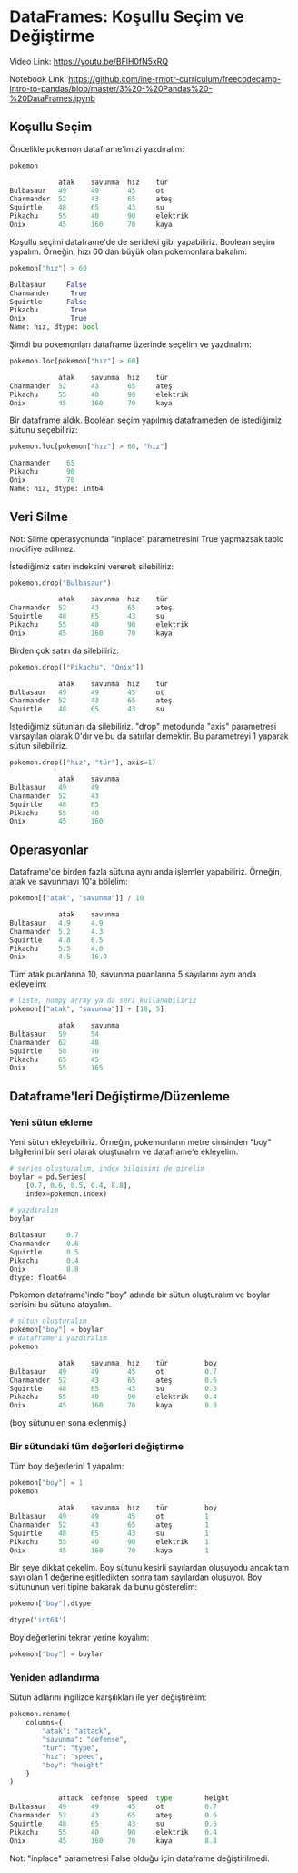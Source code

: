 # DataFrames: Koşullu Seçim ve Değiştirme

Video Link: https://youtu.be/BFlH0fN5xRQ

Notebook Link: https://github.com/ine-rmotr-curriculum/freecodecamp-intro-to-pandas/blob/master/3%20-%20Pandas%20-%20DataFrames.ipynb

## Koşullu Seçim

Öncelikle pokemon dataframe'imizi yazdıralım: <br>

```python
pokemon
```

```python
            atak	savunma	 hız	tür
Bulbasaur	49	    49	     45	    ot
Charmander	52	    43	     65	    ateş
Squirtle	48	    65	     43	    su
Pikachu	    55	    40	     90	    elektrik
Onix	    45	    160	     70	    kaya
```

Koşullu seçimi dataframe'de de serideki gibi yapabiliriz. Boolean seçim yapalım. Örneğin, hızı 60'dan büyük olan pokemonlara bakalım: <br>

```python
pokemon["hız"] > 60
```

```python
Bulbasaur     False
Charmander     True
Squirtle      False
Pikachu        True
Onix           True
Name: hız, dtype: bool
```

Şimdi bu pokemonları dataframe üzerinde seçelim ve yazdıralım: <br>


```python
pokemon.loc[pokemon["hız"] > 60]
```

```python
            atak	savunma	 hız	tür
Charmander	52	    43	     65	    ateş
Pikachu	    55	    40	     90	    elektrik
Onix	    45	    160	     70	    kaya
```

Bir dataframe aldık. Boolean seçim yapılmış dataframeden de istediğimiz sütunu seçebiliriz: <br>

```python
pokemon.loc[pokemon["hız"] > 60, "hız"]
```

```python
Charmander    65
Pikachu       90
Onix          70
Name: hız, dtype: int64
```

## Veri Silme

Not: Silme operasyonunda "inplace" parametresini True yapmazsak tablo modifiye edilmez. <br>

İstediğimiz satırı indeksini vererek silebiliriz: <br>

```python
pokemon.drop("Bulbasaur")
```

```python
            atak    savunma	 hız	tür
Charmander	52	    43	     65	    ateş
Squirtle	48	    65	     43	    su
Pikachu	    55	    40	     90	    elektrik
Onix	    45	    160	     70	    kaya
```

Birden çok satırı da silebiliriz: <br>

```python
pokemon.drop(["Pikachu", "Onix"])
```

```python
            atak    savunma	 hız	tür
Bulbasaur	49	    49	     45	    ot
Charmander	52	    43	     65	    ateş
Squirtle	48	    65	     43	    su
```

İstediğimiz sütunları da silebiliriz. "drop" metodunda "axis" parametresi varsayılan olarak 0'dır ve bu da satırlar demektir. Bu parametreyi 1 yaparak sütun silebiliriz. <br>

```python
pokemon.drop(["hız", "tür"], axis=1)
```

```python
            atak	savunma
Bulbasaur	49	    49
Charmander	52	    43
Squirtle	48	    65
Pikachu	    55	    40
Onix	    45	    160
```

## Operasyonlar

Dataframe'de birden fazla sütuna aynı anda işlemler yapabiliriz. Örneğin, atak ve savunmayı 10'a bölelim: <br>

```python
pokemon[["atak", "savunma"]] / 10
```

```python
            atak	savunma
Bulbasaur	4.9	    4.9
Charmander	5.2	    4.3
Squirtle	4.8	    6.5
Pikachu	    5.5	    4.0
Onix	    4.5	    16.0
```

Tüm atak puanlarına 10, savunma puanlarına 5 sayılarını aynı anda ekleyelim: <br>

```python
# liste, numpy array ya da seri kullanabiliriz
pokemon[["atak", "savunma"]] + [10, 5]
```

```python
            atak	savunma
Bulbasaur	59	    54
Charmander	62	    48
Squirtle	58	    70
Pikachu	    65	    45
Onix	    55	    165
```

## Dataframe'leri Değiştirme/Düzenleme

### Yeni sütun ekleme

Yeni sütun ekleyebiliriz. Örneğin, pokemonların metre cinsinden "boy" bilgilerini bir seri olarak oluşturalım ve dataframe'e ekleyelim. <br>

```python
# series oluşturalım, index bilgisini de girelim
boylar = pd.Series(
    [0.7, 0.6, 0.5, 0.4, 8.8],
    index=pokemon.index) 

# yazdıralım
boylar 
```

```python
Bulbasaur     0.7
Charmander    0.6
Squirtle      0.5
Pikachu       0.4
Onix          8.8
dtype: float64
```

Pokemon dataframe'inde "boy" adında bir sütun oluşturalım ve boylar serisini bu sütuna atayalım. <br>

```python
# sütun oluşturalım
pokemon["boy"] = boylar
# dataframe'i yazdıralım
pokemon
```

```python
            atak	savunma	 hız	tür	        boy
Bulbasaur	49	    49	     45	    ot	        0.7
Charmander	52	    43	     65	    ateş	    0.6
Squirtle	48	    65	     43	    su	        0.5
Pikachu	    55	    40	     90	    elektrik	0.4
Onix	    45	    160	     70	    kaya	    8.8
```

(boy sütunu en sona eklenmiş.) <br>

### Bir sütundaki tüm değerleri değiştirme

Tüm boy değerlerini 1 yapalım: <br>

```python
pokemon["boy"] = 1
pokemon
```

```python
            atak	savunma	 hız	tür	        boy
Bulbasaur	49	    49	     45	    ot	        1
Charmander	52	    43	     65	    ateş	    1
Squirtle	48	    65	     43	    su	        1
Pikachu	    55	    40	     90	    elektrik	1
Onix	    45	    160	     70	    kaya	    1
```

Bir şeye dikkat çekelim. Boy sütunu kesirli sayılardan oluşuyodu ancak tam sayı olan 1 değerine eşitledikten sonra tam sayılardan oluşuyor. Boy sütununun veri tipine bakarak da bunu gösterelim: <br>

```python
pokemon["boy"].dtype
```

```python
dtype('int64')
```

Boy değerlerini tekrar yerine koyalım: <br>

```python
pokemon["boy"] = boylar
```

### Yeniden adlandırma

Sütun adlarını ingilizce karşılıkları ile yer değiştirelim: <br>

```python
pokemon.rename(
    columns={
        "atak": "attack",
        "savunma": "defense",
        "tür": "type",
        "hız": "speed",
        "boy": "height"
    }
)
```

```python
            attack	defense	 speed	type	    height
Bulbasaur	49	    49	     45	    ot	        0.7
Charmander	52	    43	     65	    ateş	    0.6
Squirtle	48	    65	     43	    su	        0.5
Pikachu	    55	    40	     90	    elektrik	0.4
Onix	    45	    160	     70	    kaya	    8.8
```

Not: "inplace" parametresi False olduğu için dataframe değiştirilmedi. <br>


